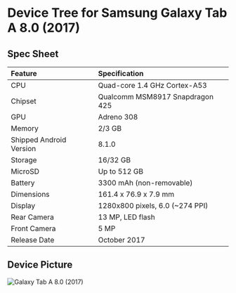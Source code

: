# Device Tree for Samsung Galaxy Tab A 8.0 (2017)

## Spec Sheet

| Feature                 | Specification                     |
| :---------------------- | :-------------------------------- |
| CPU                     | Quad-core 1.4 GHz Cortex-A53      |
| Chipset                 | Qualcomm MSM8917 Snapdragon 425   |
| GPU                     | Adreno 308                        |
| Memory                  | 2/3 GB                            |
| Shipped Android Version | 8.1.0                             |
| Storage                 | 16/32 GB                          |
| MicroSD                 | Up to 512 GB                      |
| Battery                 | 3300 mAh (non-removable)          |
| Dimensions              | 161.4 x 76.9 x 7.9 mm             |
| Display                 | 1280x800 pixels, 6.0 (~274 PPI)   |
| Rear Camera             | 13 MP, LED flash                  |
| Front Camera            | 5 MP                              |
| Release Date            | October 2017                      |

## Device Picture

![Galaxy Tab A 8.0 (2017)]("https://fdn2.gsmarena.com/vv/bigpic/samsung-galaxy-tab-a-8-0-2017-t385-sm-t385.jpg" "SM-T385")

